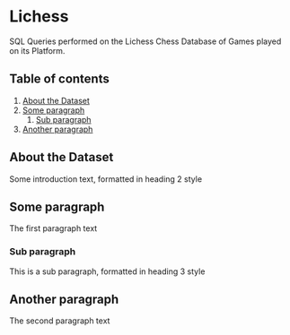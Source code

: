 # Lichess

SQL Queries performed on the Lichess Chess Database of Games played on its Platform.

## Table of contents
1. [About the Dataset](#introduction)
2. [Some paragraph](#paragraph1)
    1. [Sub paragraph](#subparagraph1)
3. [Another paragraph](#paragraph2)


## About the Dataset <a name="introduction"></a>
Some introduction text, formatted in heading 2 style

## Some paragraph <a name="paragraph1"></a>
The first paragraph text

### Sub paragraph <a name="subparagraph1"></a>
This is a sub paragraph, formatted in heading 3 style

## Another paragraph <a name="paragraph2"></a>
The second paragraph text





